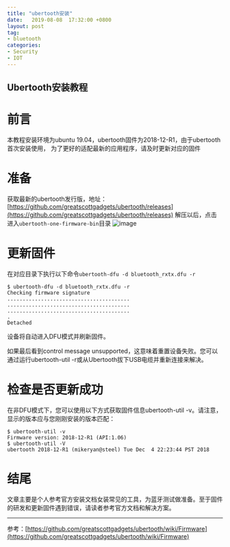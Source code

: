 ```yaml
---
title: "ubertooth安装"
date:   2019-08-08  17:32:00 +0800
layout: post
tag:
- bluetooth
categories:
- Security
- IOT
---
```


Ubertooth安装教程
------
# 前言
本教程安装环境为ubuntu 19.04，ubertooth固件为2018-12-R1，由于ubertooth首次安装使用，
为了更好的适配最新的应用程序，请及时更新对应的固件

# 准备
获取最新的ubertooth发行版，地址：[https://github.com/greatscottgadgets/ubertooth/releases](https://github.com/greatscottgadgets/ubertooth/releases)
解压以后，点击进入`ubertooth-one-firmware-bin`目录
![image](https://hksanduo.github.io/images/ubertooth-one-firmware.png)
# 更新固件
在对应目录下执行以下命令`ubertooth-dfu -d bluetooth_rxtx.dfu -r`
```
$ ubertooth-dfu -d bluetooth_rxtx.dfu -r
Checking firmware signature
........................................
........................................
........................................
.
Detached
```
设备将自动进入DFU模式并刷新固件。

如果最后看到control message unsupported，这意味着重置设备失败。您可以通过运行ubertooth-util -r或从Ubertooth拔下USB电缆并重新连接来解决。

# 检查是否更新成功
在非DFU模式下，您可以使用以下方式获取固件信息ubertooth-util -v。请注意，显示的版本应与您刚刚安装的版本匹配：
```
$ ubertooth-util -v
Firmware version: 2018-12-R1 (API:1.06)
$ ubertooth-util -V
ubertooth 2018-12-R1 (mikeryan@steel) Tue Dec  4 22:23:44 PST 2018
```

# 结尾
文章主要是个人参考官方安装文档女装常见的工具，为蓝牙测试做准备。至于固件的研发和更新固件遇到错误，请读者参考官方文档和解决方案。

------
参考：[https://github.com/greatscottgadgets/ubertooth/wiki/Firmware](https://github.com/greatscottgadgets/ubertooth/wiki/Firmware)
